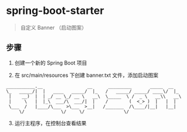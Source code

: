 # spring-boot-starter

> 自定义 Banner （启动图案）

## 步骤

1. 创建一个新的 Spring Boot 项目

2. 在 src/main/resources 下创建 banner.txt 文件，添加启动图案

```
___________.__                 __      _________       _____  __
\_   _____/|  |   ____   _____/  |_   /   _____/ _____/ ____\/  |_
 |    __)  |  | _/ __ \_/ __ \   __\  \_____  \ /  _ \   __\\   __\
 |     \   |  |_\  ___/\  ___/|  |    /        (  <_> )  |   |  |
 \___  /   |____/\___  >\___  >__|   /_______  /\____/|__|   |__|
     \/              \/     \/               \/

```
 
3. 运行主程序，在控制台查看结果